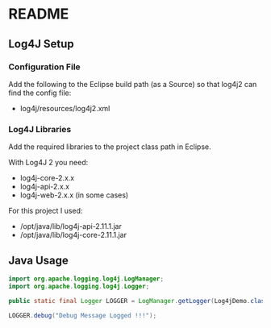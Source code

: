 # README

## Log4J Setup

### Configuration File

Add the following to the Eclipse build path (as a Source) so that log4j2 can find the config file:

- log4j/resources/log4j2.xml

### Log4J Libraries

Add the required libraries to the project class path in Eclipse.

With Log4J 2 you need:

- log4j-core-2.x.x
- log4j-api-2.x.x
- log4j-web-2.x.x (in some cases)

For this project I used:

- /opt/java/lib/log4j-api-2.11.1.jar
- /opt/java/lib/log4j-core-2.11.1.jar

## Java Usage

```java
import org.apache.logging.log4j.LogManager;
import org.apache.logging.log4j.Logger;

public static final Logger LOGGER = LogManager.getLogger(Log4jDemo.class.getName());

LOGGER.debug("Debug Message Logged !!!");
```

